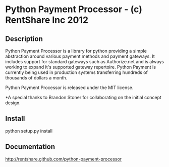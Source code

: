 Python Payment Processor - (c) RentShare Inc 2012
=================================================

Description
-----------

Python Payment Processor is a library for python providing a simple abstraction around various payment methods and payment gateways. It includes support for standard gateways such as Authorize.net and is always working to expand it's supported gateway repertoire. Python Payment is currently being used in production systems transferring hundreds of thousands of dollars a month.

Python Payment Processor is released under the MIT license.

*A special thanks to Brandon Stoner for collaborating on the initial concept design.


Install
-------

python setup.py install


Documentation
-------------

http://rentshare.github.com/python-payment-processor

